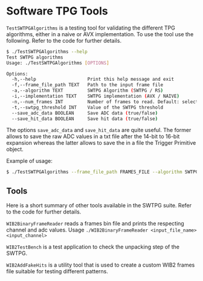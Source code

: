 # Software TPG Tools


`TestSWTPGAlgorithms` is a testing tool for validating the different TPG algorithms, either in a naive or AVX implementation. To use the tool use the following. Refer to the code for further details.

```sh
$ ./TestSWTPGAlgorithms --help 
Test SWTPG algorithms
Usage: ./TestSWTPGAlgorithms [OPTIONS]

Options:
  -h,--help                   Print this help message and exit
  -f,--frame_file_path TEXT   Path to the input frame file
  -a,--algorithm TEXT         SWTPG Algorithm (SWTPG / RS)
  -i,--implementation TEXT    SWTPG implementation (AVX / NAIVE)
  -n,--num_frames INT         Number of frames to read. Default: select all frames.
  -t,--swtpg_threshold INT    Value of the SWTPG threshold
  --save_adc_data BOOLEAN     Save ADC data (true/false)
  --save_hit_data BOOLEAN     Save hit data (true/false)

```

The options `save_adc_data` and `save_hit_data` are quite useful. The former allows to save the raw ADC values in a txt file after the 14-bit to 16-bit expansion whereas the latter allows to save the in a file the Trigger Primitive object. 

Example of usage: 
```sh
$ ./TestSWTPGAlgorithms --frame_file_path FRAMES_FILE --algorithm SWTPG --implementation NAIVE --num_frames 50 --swtpg_threshold 100
```

## Tools 


Here is a short summary of other tools available in the SWTPG suite. Refer to the code for further details. 

`WIB2BinaryFrameReader` reads a frames bin file and prints the respecting channel and adc values. Usage `./WIB2BinaryFrameReader <input_file_name> <input_channel>`


`WIB2TestBench` is a test application to check the unpacking step of the SWTPG. 

`WIB2AddFakeHits` is a utility tool that is used to create a custom WIB2 frames file suitable for testing different patterns. 


